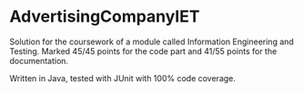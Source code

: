 # AdvertisingCompanyIET
Solution for the coursework of a module called Information Engineering and Testing. Marked 45/45 points for the code part and 41/55 points for the documentation. 

Written in Java, tested with JUnit with 100% code coverage.
